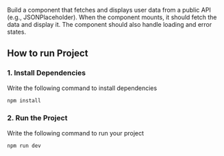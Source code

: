 
Build a component that fetches and displays user data from a public API (e.g., JSONPlaceholder). When the component mounts, it should fetch the data and display it. The component should also handle loading and error states.


## How to run Project
### 1. Install Dependencies
Write the following command to install dependencies

```bash
npm install
```

### 2. Run the Project
Write the following command to run your project

```bash
npm run dev
```

